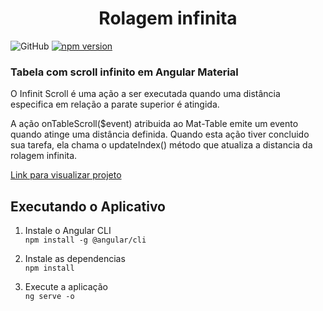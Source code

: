 <h1 align="center"> Rolagem infinita </h1>

![GitHub](https://img.shields.io/github/license/dropbox/dropbox-sdk-java)
[![npm version](https://badge.fury.io/js/%40angular%2Fcdk.svg)](https://www.npmjs.com/package/@angular/cdk,https://www.npmjs.com/package/@angular/material)
<br />

### Tabela com scroll infinito em Angular Material
O Infinit Scroll é uma ação a ser executada quando uma distância especifica em relação a parate superior é atingida.

A ação onTableScroll($event) atribuida ao Mat-Table emite um evento quando atinge uma distância definida. 
Quando esta ação tiver concluido sua tarefa, ela chama o updateIndex() método que atualiza a distancia da rolagem infinita.

[Link para visualizar projeto](https://angular-table-infinite-load.vercel.app)


## Executando o Aplicativo

1. Instale o Angular CLI    
`npm install -g @angular/cli`

2. Instale as dependencias  
`npm install`

3. Execute a aplicação      
`ng serve -o`
